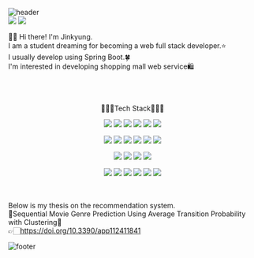 ![header](https://capsule-render.vercel.app/api?type=waving&color=50:FFBDD5,50:FFD5D5&height=230&text=Hi!%20I'm%20Jinkyung&animation=twinkling&fontColor=ffffff&section=header)
<br>
<img src="https://img.shields.io/badge/lxs987@naver.com-03c75a?style=flat-square&logo=Naver&logoColor=white"/>
<img src="https://img.shields.io/badge/lxsz987@gmail.com-ea4335?style=flat-square&logo=Gmail&logoColor=white"/>
<br>

👋🏻 Hi there! I'm Jinkyung.<br>
I am a student dreaming for becoming a web full stack developer.⭐<br>
I usually develop using Spring Boot.🍀<br>
I'm interested in developing shopping mall web service🛍️<br><br>


<br>
<p align="center">
👩🏻‍💻Tech Stack👩🏻‍💻<br>
</p>
<p align="center">
<img src="https://img.shields.io/badge/Java-007396?style=flat-square&logo=Java&logoColor=white"/></a>
<img src="https://img.shields.io/badge/JavaScript-f7df1e?style=flat-square&logo=JavaScript&logoColor=white"/></a>
<img src="https://img.shields.io/badge/HTML5-e34f26?style=flat-square&logo=HTML5&logoColor=white"/></a>
<img src="https://img.shields.io/badge/CSS3-1572b6?style=flat-square&logo=CSS3&logoColor=white"/></a>
<img src="https://img.shields.io/badge/Spring-6DB33F?style=flat-square&logo=Spring&logoColor=white"/></a>
<img src="https://img.shields.io/badge/SpringBoot-6DB33F?style=flat-square&logo=SpringBoot&logoColor=white"/> 
</p>
<p align="center">
<img src="https://img.shields.io/badge/C-a8b9cc?style=flat-square&logo=C&logoColor=white"/></a>
<img src="https://img.shields.io/badge/C%2B%2B-00599c?style=flat-square&logo=C%2B%2B&logoColor=white"/></a>
<img src="https://img.shields.io/badge/Python-3776ab?style=flat-square&logo=Python&logoColor=white"/></a>
<img src="https://img.shields.io/badge/Oracle-f80000?style=flat-square&logo=Oracle&logoColor=white"/></a>
<img src="https://img.shields.io/badge/MySQL-4479a1?style=flat-square&logo=MySQL&logoColor=white"/></a>
<img src="https://img.shields.io/badge/Apache Tomcat-f8dc75?style=flat-square&logo=Apache Tomcat&logoColor=white"/>
</p>
<p align="center">
<img src="https://img.shields.io/badge/Amazon AWS-232f3e?style=flat-square&logo=Amazon AWS&logoColor=white"/></a>
<img src="https://img.shields.io/badge/Amazon S3-569A31?style=flat-square&logo=Amazon S3&logoColor=white"/></a>
<img src="https://img.shields.io/badge/Amazon DynamoDB-4053d6?style=flat-square&logo=Amazon DynamoDB&logoColor=white"/></a>
<img src="https://img.shields.io/badge/Amazon Lambda-ff9900?style=flat-square&logo=AWS Lambda&logoColor=white"/>
</p>
<p align="center">
<img src="https://img.shields.io/badge/Eclipse IDE-2c2255?style=flat-square&logo=Eclipse IDE&logoColor=white"/></a>
<img src="https://img.shields.io/badge/Visual Studio Code-007acc?style=flat-square&logo=Visual Studio Code&logoColor=white"/></a>
<img src="https://img.shields.io/badge/Spyder IDE-ff0000?style=flat-square&logo=Spyder IDE&logoColor=white"/></a>
<img src="https://img.shields.io/badge/Jupyter-f37626?style=flat-square&logo=Jupyter&logoColor=white"/></a>
<img src="https://img.shields.io/badge/Google Colab-f9ab00?style=flat-square&logo=Google Colab&logoColor=white"/></a>
<img src="https://img.shields.io/badge/Android Studio-3ddc84?style=flat-square&logo=Android Studio&logoColor=white"/></a>
</p>

<br><br>
Below is my thesis on the recommendation system.<br>
📖Sequential Movie Genre Prediction Using Average Transition Probability with Clustering📖<br>
👉🏻https://doi.org/10.3390/app112411841 <br>

![footer](https://capsule-render.vercel.app/api?type=waving&color=50:FFBDD5,50:FFD5D5&height=100&section=footer)

